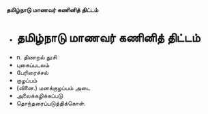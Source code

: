 **தமிழ்நாடு மாணவர் கணினித் திட்டம்**
- # தமிழ்நாடு மாணவர் கணினித் திட்டம்
- n. திணறல் தூசி
- புகைப்படலம்
- பேரிரைச்சல்
- குழப்பம்
- (வினை.) மனக்குழப்பம் அடை
- அலைக்கழிக்கப்படு
- தொந்தரைப்படுத்திக்கொள்.

